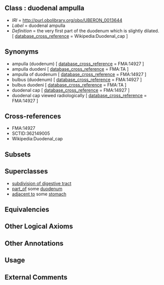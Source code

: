 
## Class : duodenal ampulla

 * *IRI* = http://purl.obolibrary.org/obo/UBERON_0013644
 * *Label* = duodenal ampulla
 * *Definition* = the very first part of the duodenum which is slightly dilated. [ [database_cross_reference](../../ef/oboInOwl#hasDbXref.md) = Wikipedia:Duodenal_cap ]

## Synonyms

 * ampulla (duodenum) [ [database_cross_reference](../../ef/oboInOwl#hasDbXref.md) = FMA:14927 ]
 * ampulla duodeni [ [database_cross_reference](../../ef/oboInOwl#hasDbXref.md) = FMA:TA ]
 * ampulla of duodenum [ [database_cross_reference](../../ef/oboInOwl#hasDbXref.md) = FMA:14927 ]
 * bulbus (duodenum) [ [database_cross_reference](../../ef/oboInOwl#hasDbXref.md) = FMA:14927 ]
 * bulbus duodeni [ [database_cross_reference](../../ef/oboInOwl#hasDbXref.md) = FMA:TA ]
 * duodenal cap [ [database_cross_reference](../../ef/oboInOwl#hasDbXref.md) = FMA:14927 ]
 * duodenal cap viewed radiologically [ [database_cross_reference](../../ef/oboInOwl#hasDbXref.md) = FMA:14927 ]

## Cross-references

 * FMA:14927
 * SCTID:362149005
 * Wikipedia:Duodenal_cap

## Subsets


## Superclasses

 * [subdivision of digestive tract](../../UBERON/21/UBERON_0004921.md)
 * [part_of](../../BFO/50/BFO_0000050.md) some [duodenum](../../UBERON/14/UBERON_0002114.md)
 * [adjacent to](../../RO/20/RO_0002220.md) some [stomach](../../UBERON/45/UBERON_0000945.md)

## Equivalencies


## Other Logical Axioms


## Other Annotations


## Usage


## External Comments

